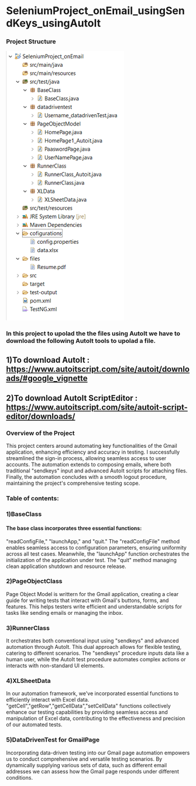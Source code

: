 # SeleniumProject_onEmail_usingSendKeys_usingAutoIt
### Project Structure
![Settings Window](https://github.com/MandaGayatri/SeleniumProject_onEmail_usingSendKeys_usingAutoIt/blob/main/email.PNG)
### In this project to upolad the the files using AutoIt we have to download the following AutoIt tools to upolad a file.
## 1)To download AutoIt : https://www.autoitscript.com/site/autoit/downloads/#google_vignette
## 2)To download AutoIt ScriptEditor : https://www.autoitscript.com/site/autoit-script-editor/downloads/

### Overview of the Project

This project centers around automating key functionalities of the Gmail application, enhancing efficiency and accuracy in testing. I successfully streamlined the sign-in process, allowing seamless access to user accounts. The automation extends to composing emails, where  both traditional "sendkeys" input and advanced AutoIt scripts for attaching files.  Finally, the automation concludes with a smooth logout procedure, maintaining the project's comprehensive testing scope.


### Table of contents:
### 1)BaseClass
#### The base class incorporates three essential functions: 
"readConfigFile," "launchApp," and "quit." The "readConfigFile" method enables seamless access to configuration parameters, ensuring uniformity across all test cases. Meanwhile, the "launchApp" function orchestrates the initialization of the application under test. The "quit" method managing clean application shutdown and resource release.
### 2)PageObjectClass
  Page Object Model is writtern for the Gmail application, creating a clear guide for writing tests that interact with Gmail's buttons, forms, and features. This helps testers write efficient and understandable scripts for tasks like sending emails or managing the inbox.
### 3)RunnerClass
 It orchestrates both conventional input using "sendkeys" and advanced automation through AutoIt. This dual approach allows for flexible testing, catering to different scenarios. The "sendkeys" procedure inputs data like a human user, while the AutoIt test procedure automates complex actions or interacts with non-standard UI elements.
### 4)XLSheetData
In our automation framework, we've incorporated essential functions to efficiently interact with Excel data. "getCell","getRow","getCellData","setCellData" functions collectively enhance our testing capabilities by providing seamless access and manipulation of Excel data, contributing to the effectiveness and precision of our automated tests.
### 5)DataDrivenTest for GmailPage
Incorporating data-driven testing into our Gmail page automation empowers us to conduct comprehensive and versatile testing scenarios. By dynamically supplying various sets of data, such as different email addresses we can assess how the Gmail page responds under different conditions. 


